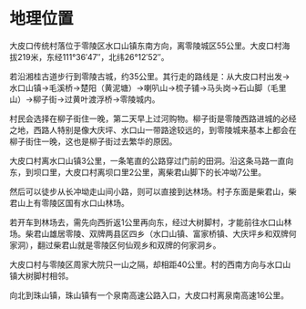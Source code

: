 #  地理位置

大皮口传统村落位于零陵区水口山镇东南方向，离零陵城区55公里。大皮口村海拔219米，东经111°36′47″，北纬26°12′52″。

若沿湘桂古道步行到零陵古城，约35公里。其行走的路线是：从大皮口村出发→水口山镇→毛溪桥→楚阳（黄泥塘）→喇叭山→梳子铺→马头岗→石山脚（毛里山）→柳子街→过黄叶渡浮桥→零陵城内。

村民会选择在柳子街住一晚，第二天早上过河购物。柳子街是零陵西路进城的必经之地，西路人特别是像大庆坪、水口山一带路途较远的，到零陵城来基本上都会在柳子街住一晚，这也是柳子街过去繁华的原因。

大皮口村离水口山镇3公里，一条笔直的公路穿过门前的田洞。沿这条马路一直向东，到坝口里，大皮口村离坝口里2公里，离柴君山脚下的长冲坳7公里。

然后可以徒步从长冲坳走山间小路，则可以直接到达林场。村子东面是柴君山，柴君山上有零陵区国有水口山林场。

若开车到林场去，需先向西折返1公里再向东，经过大树脚村，才能前往水口山林场。柴君山雄居零陵、双牌两县区四乡（水口山镇、富家桥镇、大庆坪乡和双牌何家洞），翻过柴君山就是零陵区何仙观乡和双牌的何家洞乡。

大皮口村与零陵区周家大院只一山之隔，却相距40公里。村的西南方向与水口山镇大树脚村相邻。

向北到珠山镇，珠山镇有一个泉南高速公路入口，大皮口村离泉南高速16公里。
